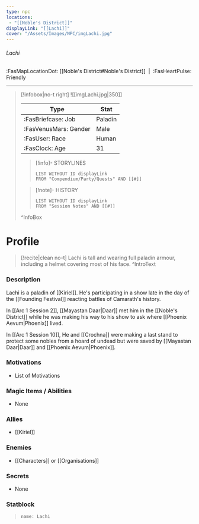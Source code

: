 ```yaml
---
type: npc
locations:
 - "[[Noble's District]]"
displayLink: "[[Lachi]]"
cover: "/Assets/Images/NPC/imgLachi.jpg"
---
```

###### Lachi
<span class="sub2">:FasMapLocationDot: [[Noble's District#Noble's District]]&nbsp;&nbsp;|&nbsp;&nbsp;:FasHeartPulse: Friendly </span>
___

> [!infobox|no-t right]
> ![[imgLachi.jpg|350]]
>
> | Type | Stat |
> | ---- | ---- |
> | :FasBriefcase: Job | Paladin |
> | :FasVenusMars: Gender | Male |
> | :FasUser: Race | Human |
> | :FasClock: Age | 31 |
>
>> [!info]- STORYLINES
>>```dataview
>>LIST WITHOUT ID displayLink
>>FROM "Compendium/Party/Quests" AND [[#]]
>
>>[!note]- HISTORY
>>```dataview
>>LIST WITHOUT ID displayLink
>>FROM "Session Notes" AND [[#]]
>
>^InfoBox

# Profile

> [!recite|clean no-t]
>	Lachi is tall and wearing full paladin armour, including a helmet covering most of his face.
>^IntroText

### Description
Lachi is a paladin of [[Kiriel]]. He's participating in a show late in the day of the [[Founding Festival]] reacting battles of Camarath's history.

In [[Arc 1 Session 2]], [[Mayastan Daar|Daar]] met him in the [[Noble's District]] while he was making his way to his show to ask where [[Phoenix Aevum|Phoenix]] lived.

In [[Arc 1 Session 10]], He and [[Crochna]] were making a last stand to protect some nobles from a hoard of undead but were saved by [[Mayastan Daar|Daar]] and [[Phoenix Aevum|Phoenix]]. 

### Motivations
- List of Motivations

### Magic Items / Abilities
- None

### Allies
- [[Kiriel]]

### Enemies
- [[Characters]] or [[Organisations]]

### Secrets
- None

### Statblock
> ```statblock
> name: Lachi